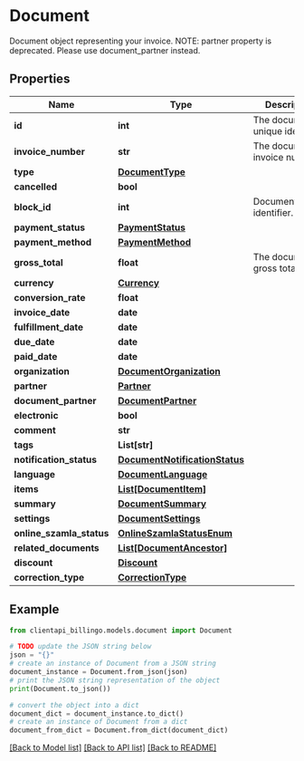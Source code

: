# Document

Document object representing your invoice. NOTE: partner property is deprecated. Please use document_partner instead.

## Properties

Name | Type | Description | Notes
------------ | ------------- | ------------- | -------------
**id** | **int** | The document&#39;s unique identifier. | [optional] 
**invoice_number** | **str** | The document&#39;s invoice number. | [optional] 
**type** | [**DocumentType**](DocumentType.md) |  | [optional] 
**cancelled** | **bool** |  | [optional] 
**block_id** | **int** | DocumentBlock&#39;s identifier. | [optional] 
**payment_status** | [**PaymentStatus**](PaymentStatus.md) |  | [optional] 
**payment_method** | [**PaymentMethod**](PaymentMethod.md) |  | [optional] 
**gross_total** | **float** | The document&#39;s gross total price. | [optional] 
**currency** | [**Currency**](Currency.md) |  | [optional] 
**conversion_rate** | **float** |  | [optional] 
**invoice_date** | **date** |  | [optional] 
**fulfillment_date** | **date** |  | [optional] 
**due_date** | **date** |  | [optional] 
**paid_date** | **date** |  | [optional] 
**organization** | [**DocumentOrganization**](DocumentOrganization.md) |  | [optional] 
**partner** | [**Partner**](Partner.md) |  | [optional] 
**document_partner** | [**DocumentPartner**](DocumentPartner.md) |  | [optional] 
**electronic** | **bool** |  | [optional] 
**comment** | **str** |  | [optional] 
**tags** | **List[str]** |  | [optional] 
**notification_status** | [**DocumentNotificationStatus**](DocumentNotificationStatus.md) |  | [optional] 
**language** | [**DocumentLanguage**](DocumentLanguage.md) |  | [optional] 
**items** | [**List[DocumentItem]**](DocumentItem.md) |  | [optional] 
**summary** | [**DocumentSummary**](DocumentSummary.md) |  | [optional] 
**settings** | [**DocumentSettings**](DocumentSettings.md) |  | [optional] 
**online_szamla_status** | [**OnlineSzamlaStatusEnum**](OnlineSzamlaStatusEnum.md) |  | [optional] 
**related_documents** | [**List[DocumentAncestor]**](DocumentAncestor.md) |  | [optional] 
**discount** | [**Discount**](Discount.md) |  | [optional] 
**correction_type** | [**CorrectionType**](CorrectionType.md) |  | [optional] 

## Example

```python
from clientapi_billingo.models.document import Document

# TODO update the JSON string below
json = "{}"
# create an instance of Document from a JSON string
document_instance = Document.from_json(json)
# print the JSON string representation of the object
print(Document.to_json())

# convert the object into a dict
document_dict = document_instance.to_dict()
# create an instance of Document from a dict
document_from_dict = Document.from_dict(document_dict)
```
[[Back to Model list]](../README.md#documentation-for-models) [[Back to API list]](../README.md#documentation-for-api-endpoints) [[Back to README]](../README.md)


